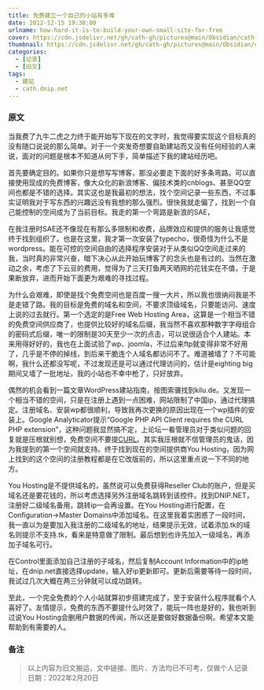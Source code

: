 ```yaml
---
title: 免费建立一个自己的小站有多难
date: 2012-12-15 19:38:00
urlname: how-hard-it-is-to-build-your-own-small-site-for-free
cover: https://cdn.jsdelivr.net/gh/cath-gh/pictures@main/Obsidian/cath-gh.github.io/%E5%BB%BA%E7%AB%99.webp
thumbnail: https://cdn.jsdelivr.net/gh/cath-gh/pictures@main/Obsidian/cath-gh.github.io/%E5%BB%BA%E7%AB%99.webp
categories:
  - [记录]
  - [旧文]
tags:
  - 建站
  - cath.dnip.net
---
```

### 原文
当我费了九牛二虎之力终于能开始写下现在的文字时，我觉得要实现这个目标真的没有随口说说的那么简单。对于一个突发奇想要自助建站而又没有任何经验的人来说，面对的问题是根本不知道从何下手，简单描述下我的建站经历吧。

首先要确定目的。如果你只是想写写博客，那没必要走下面的好多条弯路。可以直接使用现成的免费博客，像大众化的新浪博客、偏技术类的cnblogs、甚至QQ空间也都是不错的选择。其实这也是我最初的想法，找个空间记录一些东西，不过事实证明我对于写东西的兴趣远没有我想的那么强烈。很快我就走偏了，找到一个自己能控制的空间成为了当前目标。我走的第一个弯路是新浪的SAE，

<!--more-->

在我注册时SAE还不像现在有那么多限制和收费，品牌效应和提供的服务让我感觉终于找到组织了。也是在这里，我才第一次安装了typecho，很奇怪为什么不是wordpress。能在可控的空间自由的选择程序安装对于从类似QQ空间走过来的我，当时真的非常兴奋，暗下决心从此开始玩博客了的念头也是有过的。当然在激动之余，考虑了下云豆的费用，觉得为了三天打鱼两天晒网的花钱实在不值，于是果断放弃，进而开始下面更为艰难的寻找过程。

为什么会艰难，即使是找个免费空间也是百度一搜一大片，所以我也很纳闷我是不是走错了路。我的目标是免费的域名和空间，不要求顶级域名，只要能访问、速度上说的过去就行。第一个选定的是Free Web Hosting Area，这算是一个相当不错的免费空间供应商了，也提供比较好的域名后缀，我当然不喜欢那种数字字母组合的密码式后缀，唯一的限制是30天至少一次的点击，可以说很适合个人建站。本来用得好好的，我也在上面试验了wp、joomla，不过后来ftp就变得非常不好用了，几乎是不停的掉线，到后来干脆连个人域名都访问不了。难道被墙了？不可能啊，我什么还都没写呢，不过发现还是可以通过代理访问的，估计是eighting big期间又墙了一批地址，我的小站也不幸中枪了，只好放弃。

偶然的机会看到一篇文章WordPress建站指南，按图索骥找到kilu.de。又发现一个相当不错的空间，只是在注册上遇到一点困难，网站限制了中国ip，通过代理搞定。注册域名、安装wp都很顺利，导致我再次更换的原因出现在一个wp插件的安装上。Google Analyticator提示“Google PHP API Client requires the CURL PHP extension”，这种问题我显然搞不定，上论坛一看管理员对于类似问题的回复就是压根就别想，免费空间不要提[CURL](http://www.kilu.de/forum/viewtopic.php?f=325&t=4062&p=17938&hilit=curl#p17938)。其实我压根就不信管理员的鬼话，因为我提到的第一个空间就支持。终于找到现在的空间提供商You Hosting，因为网上找到的这个空间的注册教程都是在它改版前的，所以这里重点说一下不同的地方。

You Hosting是不提供域名的，虽然说可以免费获得Reseller Club的账户，但是买域名还是要花钱的，所以考虑选择另外注册域名跳转到该控件。找到DNIP.NET，注册好二级域名备用，跳转ip一会再设置。在You Hosting进行配置，在Configuration->Master Domains中添加域名。在这里我着实困惑了一段时间，我一直以为是要加入我注册的二级域名的地址，结果提示无效，试着添加.tk的域名则提示不支持.tk，看来是特意做了限制。最后想到也许先加入一级域名，再添加子域名可行。

在Control里面添加自己注册的子域名，然后复制Account Information中的ip地址，在dnip.net直接选择update，输入好ip更新即可。更新后需要等待一段时间，我试过几次大概在两三分钟就可以成功跳转。

至此，一个完全免费的个人小站就算初步搭建完成了，至于安装什么程序就看个人喜好了。友情提示，免费的东西不要提什么时效了，能玩一阵也是好的，我也听到过说You Hosting会删用户数据的传闻，所以还是要做好数据备份啊。希望本文能帮助到有需要的人。

### 备注
> 以上内容为旧文搬运，文中链接、图片、方法均已不可考，仅做个人记录  
> 日期：2022年2月20日